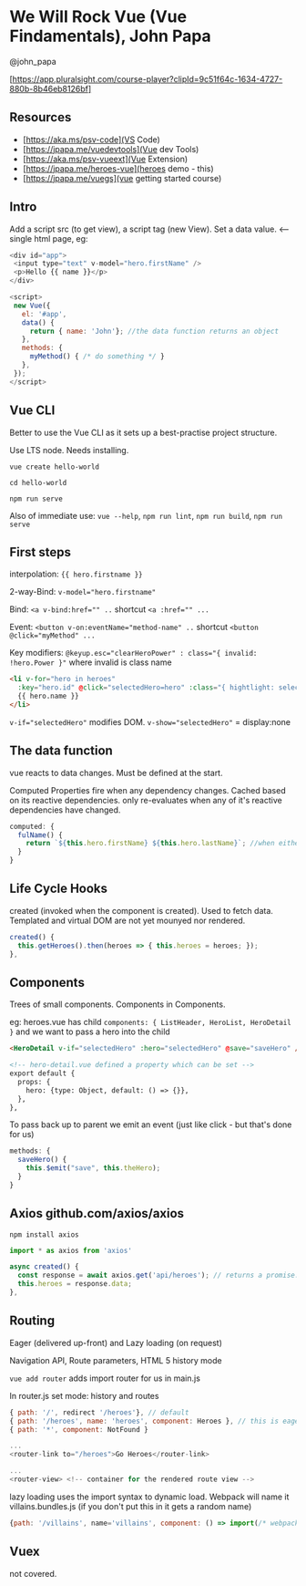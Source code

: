 # We Will Rock Vue (Vue Findamentals), John Papa

@john_papa

[https://app.pluralsight.com/course-player?clipId=9c51f64c-1634-4727-880b-8b46eb8126bf]

## Resources

+ [https://aka.ms/psv-code](VS Code)
+ [https://jpapa.me/vuedevtools](Vue dev Tools)
+ [https://aka.ms/psv-vueext](Vue Extension)
+ [https://jpapa.me/heroes-vue](heroes demo - this)
+ [https://jpapa.me/vuegs](vue getting started course)

## Intro

Add a script src (to get view), a script tag (new View). Set a data value. <-- single html page, eg:

 ```js
<div id="app">
  <input type="text" v-model="hero.firstName" />
  <p>Hello {{ name }}</p>
</div>

<script>
  new Vue({
    el: '#app',
    data() {
      return { name: 'John'}; //the data function returns an object
    },
    methods: {
      myMethod() { /* do something */ }
    },
  });
</script>
 ```

## Vue CLI

Better to use the Vue CLI as it sets up a best-practise project structure.

Use LTS node. Needs installing.

`vue create hello-world`

`cd hello-world`

`npm run serve`

Also of immediate use: `vue --help`, `npm run lint`, `npm run build`, `npm run serve`

## First steps

interpolation: `{{ hero.firstname }}`

2-way-Bind: `v-model="hero.firstname"`

Bind: `<a v-bind:href="" ..` shortcut `<a :href="" ...`

Event: `<button v-on:eventName="method-name" ..` shortcut `<button @click="myMethod" ...`

Key modifiers: `@keyup.esc="clearHeroPower" : class="{ invalid: !hero.Power }"` where invalid is class name

```html
<li v-for="hero in heroes"
  :key="hero.id" @click="selectedHero=hero" :class="{ hightlight: selectedHero === hero }">
  {{ hero.name }}
</li>
```

`v-if="selectedHero"` modifies DOM. `v-show="selectedHero"` = display:none

## The data function

vue reacts to data changes. Must be defined at the start.

Computed Properties fire when any dependency changes. Cached based on its reactive dependencies. only re-evaluates when any of it's reactive dependencies have changed.

```js
computed: {
  fulName() {
    return `${this.hero.firstName} ${this.hero.lastName}`; //when either changes, fullName is updated.
  }
}
```

## Life Cycle Hooks

created (invoked when the component is created). Used to fetch data. Templated and virtual DOM are not yet mounyed nor rendered.

```js
created() {
  this.getHeroes().then(heroes => { this.heroes = heroes; });
},
```

## Components

Trees of small components. Components in Components.

eg: heroes.vue has child `components: { ListHeader, HeroList, HeroDetail }` and we want to pass a hero into the child

```html
<HeroDetail v-if="selectedHero" :hero="selectedHero" @save="saveHero" /> <!-- heroes.vue> -->

<!-- hero-detail.vue defined a property which can be set -->
export default {
  props: {
    hero: {type: Object, default: () => {}},
  },
},
```

To pass back up to parent we emit an event (just like click - but that's done for us)

```js
methods: {
  saveHero() {
    this.$emit("save", this.theHero);
  }
}
```

## Axios github.com/axios/axios

`npm install axios`

```js
import * as axios from 'axios'

async created() {
  const response = await axios.get('api/heroes'); // returns a promise.
  this.heroes = response.data;
},
```

## Routing

Eager (delivered up-front) and Lazy loading (on request)

Navigation API, Route parameters, HTML 5 history mode

`vue add router` adds import router for us in main.js

In router.js set mode: history and routes

```js
{ path: '/', redirect '/heroes'}, // default
{ path: '/heroes', name: 'heroes', component: Heroes }, // this is eager loading
{ path: '*', component: NotFound }

...
<router-link to="/heroes">Go Heroes</router-link>

...
<router-view> <!-- container for the rendered route view -->
```

lazy loading uses the import syntax to dynamic load. Webpack will name it villains.bundles.js (if you don't put this in it gets a random name)

```js
{path: '/villains', name='villains', component: () => import(/* webpackChunkName: "villains" */ './views/villains.vue')}
```

## Vuex

not covered.